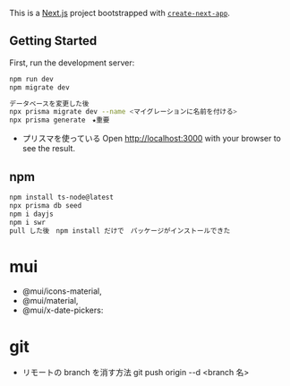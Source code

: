 This is a [Next.js](https://nextjs.org/) project bootstrapped with [`create-next-app`](https://github.com/vercel/next.js/tree/canary/packages/create-next-app).

## Getting Started

First, run the development server:

```bash
npm run dev
npm migrate dev

データベースを変更した後
npx prisma migrate dev --name <マイグレーションに名前を付ける>
npx prisma generate　★重要

```

- プリスマを使っている
  Open [http://localhost:3000](http://localhost:3000) with your browser to see the result.


## npm

```bash
npm install ts-node@latest
npx prisma db seed
npm i dayjs
npm i swr
pull した後　npm install だけで　パッケージがインストールできた
```

# mui

- @mui/icons-material,
- @mui/material,
- @mui/x-date-pickers:

# git

- リモートの branch を消す方法
  git push origin --d <branch 名>

